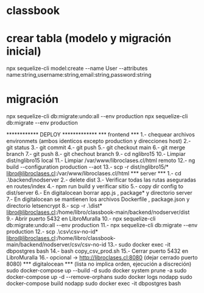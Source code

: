 # classbook

# crear tabla (modelo y migración inicial)
npx sequelize-cli model:create --name User --attributes name:string,username:string,email:string,password:string
# migración
npx sequelize-cli db:migrate:undo:all --env production
npx sequelize-cli db:migrate --env production

************ DEPLOY *************
*** frontend ***
1.- chequear archivos environmets (ambos identicos excepto production y direcciones host)
2.- git status 
3.- git commit
4.- git push 
5.- git checkout main
6.- git merge branch
7.- git push
8.- git chechout branch
9.- cd nglibro15
10.- Limpiar dist/nglibro15 local
11.- Limpiar /var/www/libroclases.cl/html remoto
12.- ng build --configuration production --aot
13.- scp -r dist/nglibro15/* libro@libroclases.cl:/var/www/libroclases.cl/html
*** server ***
1.- cd .\backend\nodserver
2.- delete dist
3.- Verificar todas las rutas aseguradas en routes/index
4.- npm run build y verificar sitio
5.- copy dir config to dist/server
6.- En digitalocean borrar app.js , package* y directorio server
7.- En digitalocean se mantienen los archivos Dockerfile , package.json y directorio letsencrypt
8.- scp -r .\dist\* libro@libroclases.cl:/home/libro/classbook-main/backend/nodserver/dist
9.- Abrir puerto 5432 en LibroMuralla
10.- npx sequelize-cli db:migrate:undo:all --env production
11.- npx sequelize-cli db:migrate --env production
12.- scp .\csv\csv-no-id\* libro@libroclases.cl:/home/libro/classbook-main/backend/nodserver/csv/csv-no-id
13.- sudo docker exec -it dbpostgres bash 
14.- bash copy_csv_prod.sh
15.- Cerrar puerto 5432 en LibroMuralla
16.- opcional -> http://libroclases.cl:8080 (dejar cerrado puerto 8080)
*** digitalocean ***
(lista no implica orden, ejecución a discreción)
sudo docker-compose up --build -d
sudo docker system prune -a
sudo docker-compose up -d --remove-orphans
sudo docker logs nodapp
sudo docker-compose build nodapp
sudo docker exec -it dbpostgres bash




